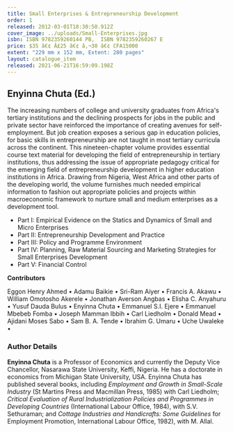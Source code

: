 ```yaml
---
title: Small Enterprises & Entrepreneurship Development
order: 1
released: 2012-03-01T18:30:50.912Z
cover_image: ../uploads/Small-Enterprises.jpg
isbn: ISBN 9782359260144 PB,  ISBN 9782359260267 E
price: $35 â€¢ Â£25 â€¢ â‚¬30 â€¢ CFA15000
extent: "229 mm x 152 mm, Extent: 280 pages"
layout: catalogue_item
released: 2021-06-21T16:59:09.198Z
---
```

## Enyinna Chuta (Ed.)

The increasing numbers of college and university graduates from Africa's tertiary institutions and the declining prospects for jobs in the public and private sector have reinforced the importance of creating avenues for self-employment. But job creation exposes a serious gap in education policies, for basic skills in entrepreneurship are not taught in most tertiary curricula across the continent. This nineteen-chapter volume provides essential course text material for developing the field of entrepreneurship in tertiary institutions, thus addressing the issue of appropriate pedagogy critical for the emerging field of entrepreneurship development in higher education institutions in Africa. Drawing from Nigeria, West Africa and other parts of the developing world, the volume furnishes much needed empirical information to fashion out appropriate policies and projects within macroeconomic framework to nurture small and medium enterprises as a development tool.

* Part I: Empirical Evidence on the Statics and Dynamics of Small and Micro Enterprises
* Part II: Entrepreneurship Development and Practice
* Part III: Policy and Programme Environment
* Part IV: Planning, Raw Material Sourcing and Marketing Strategies for Small Enterprises Development
* Part V: Financial Control

**Contributors**

Eggon Henry Ahmed • Adamu Baikie • Sri-Ram Aiyer • Francis A. Akawu • William Omotosho Akerele • Jonathan Averson Angbas • Elisha C. Anyahuru • Yusuf Dauda Bulus • Enyinna Chuta • Emmanuel S.I. Ejere • Emmanuel Mbebeb Fomba • Joseph Mamman Ibbih • Carl Liedholm • Donald Mead • Ajidani Moses Sabo • Sam B. A. Tende • Ibrahim G. Umaru • Uche Uwaleke •

### Author Details

**Enyinna Chuta** is a Professor of Economics and currently the Deputy Vice Chancellor, Nasarawa State University, Keffi, Nigeria. He has a doctorate in economics from Michigan State University, USA. Enyinna Chuta has published several books, including *Employment and Growth in Small-Scale Industry* (St Martins Press and Macmillan Press, 1985) with Carl Liedholm; *Critical Evaluation of Rural Industrialization Policies and Programmes in Developing Countries* (International Labour Office, 1984), with S.V. Sethuraman; and *Cottage Industries and Handicrafts: Some Guidelines* for Employment Promotion, International Labour Office, 1982), with M. Allal.
